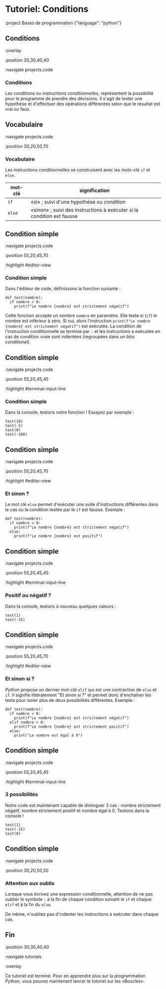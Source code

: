 # Tutoriel: Conditions

:project Bases de programmation {"language": "python"}

## Conditions

:overlay

:position 30,30,40,40

:navigate projects.code

### Conditions

Les conditions ou *instructions conditionnelles*,
représentent la possibilité pour le programme de prendre des décisions.
Il s'agit de tester une hypothèse et d'effectuer des
opérations différentes selon que le résultat est vrai ou faux.


## Vocabulaire

:navigate projects.code

:position 30,20,50,70

### Vocabulaire

Les instructions conditionnelles se construisent avec les mots-clé ```if``` et ```else```.

|mot-clé|signification|
|-|-|
|```if```|&laquo;si&raquo; ; suivi d'une hypothèse ou *condition*|
|```else```|&laquo;sinon&raquo; ; suivi des instructions à exécuter si la condition est fausse|

## Condition simple

:navigate projects.code

:position 55,20,45,70

:highlight #editor-view

### Condition simple

Dans l'éditeur  de code, définissons la fonction suivante :

```
def test(nombre):
  if nombre < 0:
    print(f"Le nombre {nombre} est strictement négatif")
```

Cette fonction accepte un nombre `nombre` en paramètre. Elle teste *si* (```if```) le nombre est inférieur
à zéro. Si oui, alors l'instruction ```print(f"Le nombre {nombre} est strictement négatif")``` est exécutée.
La condition de l'instruction conditionnelle se termine par `:` et les instructions a exécutée en cas
de condition vraie sont indentées (regroupées dans un *bloc conditionel*).

## Condition simple

:navigate projects.code

:position 55,20,45,45

:highlight #terminal-input-line

### Condition simple

Dans la console, testons notre fonction ! Essayez par exemple :

```
test(10)
test(-5)
test(0)
test(-100)
```

## Condition simple

:navigate projects.code

:position 55,20,45,70

:highlight #editor-view

### Et sinon ?

Le mot clé ```else``` permet d'exécuter une suite d'instructions différentes dans le cas
ou la condition testée par le ```if``` est fausse. Exemple :

```
def test(nombre):
  if nombre < 0:
    print(f"Le nombre {nombre} est strictement négatif")
  else:
    print(f"Le nombre {nombre} est positif")
```

## Condition simple

:navigate projects.code

:position 55,20,45,45

:highlight #terminal-input-line

### Positif ou négatif ?

Dans la console, testons à nouveau quelques valeurs :

```
test(1)
test(-15)
```

## Condition simple

:navigate projects.code

:position 55,20,45,70

:highlight #editor-view

### Et sinon si ?

*Python* propose un dernier mot-clé ```elif``` qui est une contraction de `else`
et `if`. Il signifie littéralement "Et sinon si ?" et permet donc d'enchaîner les tests
pour isoler plus de deux possibilités différentes. Exemple :

```
def test(nombre):
  if nombre < 0:
    print(f"Le nombre {nombre} est strictement négatif")
  elif nombre > 0:
    print(f"Le nombre {nombre} est strictement positif")
  else:
    print("Le nombre est égal à 0")
```

## Condition simple

:navigate projects.code

:position 55,20,45,45

:highlight #terminal-input-line

### 3 possibilités

Notre code est maintenant capable de distinguer 3 cas : nombre strictement négatif, nombre strictement positif
et nombre égal à 0. Testons dans la console !

```
test(1)
test(-15)
test(0)
```

## Condition simple

:navigate projects.code

:position 30,20,50,50

### Attention aux oublis

Lorsque vous écrivez une expression conditionnelle, attention de ne pas oublier
le symbole ```:``` à la fin de chaque condition suivant le ```if``` et chaque ```elif``` et à la fin du `else`.

De même, n'oubliez pas d'indenter les instructions à exécuter dans chaque cas.

## Fin
:position 30,30,40,40

:navigate tutorials

:overlay

Ce tutoriel est terminé. Pour en apprendre plus sur la programmation *Python*, 
vous pouvez maintenant lancer le tutoriel sur les &laquo;Boucles&raquo;.
